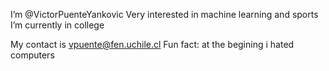 I’m @VictorPuenteYankovic
Very interested in machine learning and sports
I’m currently in college

My contact is vpuente@fen.uchile.cl
Fun fact: at the begining i hated computers


